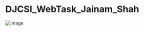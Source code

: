 # DJCSI_WebTask_Jainam_Shah
![image](https://github.com/user-attachments/assets/5c6f48e9-655c-43dd-ac95-32a6aa66582f)

